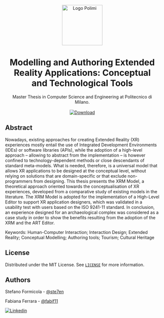 <p align=center>
	<img src="https://cdn.statically.io/img/pngimage.net/wp-content/uploads/2018/06/politecnico-milano-logo-png-5.png" alt="Logo Polimi" width="132" />
</p>
<h1 align=center>Modelling and Authoring Extended Reality Applications: Conceptual and Technological Tools</h1>
<p align=center>
	Master Thesis in Computer Science and Engineering at Politecnico di Milano.
    <br/>
    <br/>
    <a href="https://github.com/ste7en/master-thesis-polimi/releases/download/1.0-approved/master_thesis_polimi.pdf">
     <img src="https://img.shields.io/badge/download-⬇-blue?style=for-the-badge" alt="Download"/>
     </a>
</p>


<!-- ABSTRACT -->

## Abstract

Nowadays, existing approaches for creating Extended Reality (XR) experiences mostly entail the use of Integrated Development Environments (IDEs) or software libraries (APIs), while the adoption of a high-level approach – allowing to abstract from the implementation – is however confined to technology-dependent methods or close descendants of standard meta-models. 
What is needed, therefore, is a universal model that allows XR applications to be designed at the conceptual level, without relying on solutions that are domain-specific or that exclude non-programmers from designing. This thesis presents the XRM Model, a theoretical approach oriented towards the conceptualisation of XR experiences, developed from a comparative study of existing models in the literature. 
The XRM Model is adopted for the implementation of a High-Level Editor to support XR application designers, which was validated in a usability test with users based on the ISO 9241-11 standard. In conclusion, an experience designed for an archaeological complex was considered as a case study in order to show the benefits resulting from the adoption of the XRM and the ART Editor.

Keywords: Human-Computer Interaction; Interaction Design; Extended Reality; Conceptual Modelling; Authoring tools; Tourism; Cultural Heritage

<!-- LICENSE -->

## License

Distributed under the MIT License. See [`LICENSE`](https://github.com/ste7en/master-thesis-polimi/blob/master/LICENSE) for more information.


<!-- AUTHORS -->

## Authors

Stefano Formicola - [@ste7en](https://github.com/ste7en)

Fabiana Ferrara - [@fabif11](https://github.com/fabif11)

<a href="https://linkedin.com/in/steformicola">
	<img src="https://img.shields.io/badge/-LinkedIn-black.svg?style=for-the-badge&logo=linkedin&colorB=555" alt="Linkedin"/>
</a>
